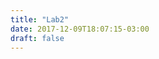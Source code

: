 ```yaml
---
title: "Lab2"
date: 2017-12-09T18:07:15-03:00
draft: false
---
```

<script src="//d3js.org/d3.v3.min.js" charset="utf-8"></script>
<div id="vis1" width=640>
    <script src="https://cdn.rawgit.com/gabrielmla/portfolio/master/content/post/lab2-visuDeDadosP2-donut.js"></script>
</div>